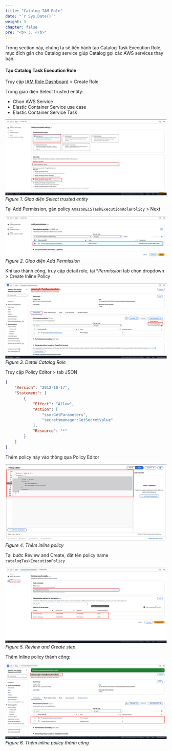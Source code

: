 ```yaml
---
title: "Catalog IAM Role"
date: "`r Sys.Date()`"
weight: 3
chapter: false
pre: "<b> 3. </b>"
---
```


<!-- 3. cataologEcsTaskExecutionRole  -->
Trong section này, chúng ta sẽ tiến hành tạo Catalog Task Execution Role, mục đích gán cho Catalog service giúp Catalog gọi các AWS services thay bạn.

#### Tạo Catalog Task Execution Role

Truy cập [IAM Role Dashboard](https://console.aws.amazon.com/iam/home/roles) > Create Role

Trong giao diện Select trusted entity:
- Chọn AWS Service
- Elastic Container Service use case
- Elastic Container Service Task

![Giao diện Select trusted entity](image.png)
*Figure 1. Giao diện Select trusted entity*

Tại Add Permission, gán policy `AmazonECSTaskExecutionRolePolicy` > Next

![Add Permission](image-1.png)
*Figure 2. Giao diện Add Permission*

Khi tạo thành công, truy cập detail role, tại **Permission* tab chọn dropdown > Create Inline Policy

![alt text](image-2.png)
*Figure 3. Detail Catalog Role*

Truy cập Policy Editor > tab JSON

```json
{
	"Version": "2012-10-17",
	"Statement": [
		{
			"Effect": "Allow",
            "Action": [
                "ssm:GetParameters",
                "secretsmanager:GetSecretValue"
            ],
            "Resource": "*"
		}
	]
}
```

Thêm policy này vào thông qua Policy Editor

![alt text](image-3.png)
*Figure 4. Thêm inline policy*

Tại bước Review and Create, đặt tên policy name `catalogTaskExecutionPolicy`

![alt text](image-4.png)
*Figure 5. Review and Create step*

Thêm Inline policy thành công:

![alt text](image-5.png)
*Figure 6. Thêm inline policy thành công*